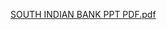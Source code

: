 [SOUTH INDIAN BANK PPT PDF.pdf](https://github.com/user-attachments/files/19432581/SOUTH.INDIAN.BANK.PPT.PDF.pdf)
